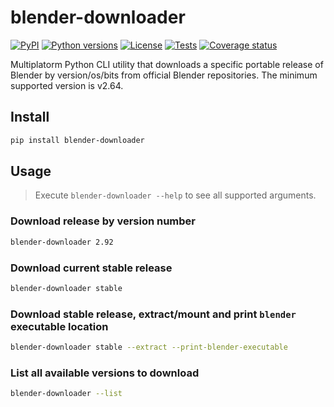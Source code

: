 # blender-downloader

[![PyPI][pypi-version-badge-link]][pypi-link]
[![Python versions][pypi-pyversions-badge-link]][pypi-link]
[![License][license-image]][license-link]
[![Tests][tests-image]][tests-link]
[![Coverage status][coverage-image]][coverage-link]

Multiplatorm Python CLI utility that downloads a specific portable release of
Blender by version/os/bits from official Blender repositories. The minimum
supported version is v2.64.

## Install

```bash
pip install blender-downloader
```

## Usage

> Execute `blender-downloader --help` to see all supported arguments.

### Download release by version number

```bash
blender-downloader 2.92
```

### Download current stable release

```bash
blender-downloader stable
```

### Download stable release, extract/mount and print `blender` executable location

```bash
blender-downloader stable --extract --print-blender-executable
```

### List all available versions to download

```bash
blender-downloader --list
```

[pypi-link]: https://pypi.org/project/blender-downloader
[pypi-version-badge-link]: https://img.shields.io/pypi/v/blender-downloader
[pypi-pyversions-badge-link]: https://img.shields.io/pypi/pyversions/blender-downloader
[license-image]: https://img.shields.io/pypi/l/blender-downloader?color=light-green
[license-link]: https://github.com/mondeja/blender-downloader/blob/master/LICENSE
[tests-image]: https://img.shields.io/github/workflow/status/mondeja/blender-downloader/CI
[tests-link]: https://github.com/mondeja/blender-downloader/actions?query=workflow%3ACI
[coverage-image]: https://img.shields.io/coveralls/github/mondeja/blender-downloader?logo=coveralls
[coverage-link]: https://coveralls.io/github/mondeja/blender-downloader
